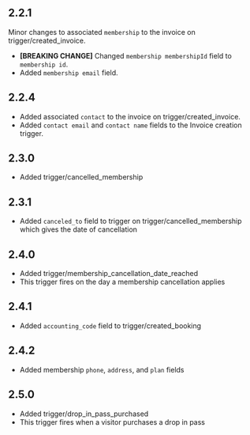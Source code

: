 ## 2.2.1

Minor changes to associated `membership` to the invoice on trigger/created_invoice.

- **[BREAKING CHANGE]** Changed `membership membershipId` field to `membership id`.
- Added `membership email` field.

## 2.2.4

- Added associated `contact` to the invoice on trigger/created_invoice.
- Added `contact email` and `contact name` fields to the Invoice creation trigger.

## 2.3.0

- Added trigger/cancelled_membership

## 2.3.1

- Added `canceled_to` field to trigger on trigger/cancelled_membership which gives the date of cancellation

## 2.4.0

- Added trigger/membership_cancellation_date_reached
- This trigger fires on the day a membership cancellation applies

## 2.4.1

- Added `accounting_code` field to trigger/created_booking

## 2.4.2

- Added membership `phone`, `address`, and `plan` fields

## 2.5.0

- Added trigger/drop_in_pass_purchased
- This trigger fires when a visitor purchases a drop in pass
